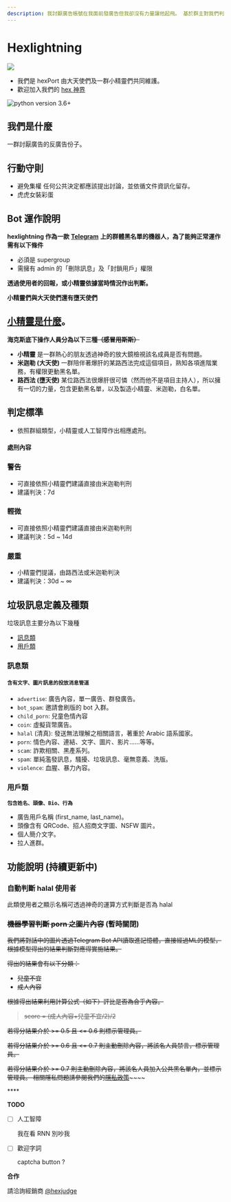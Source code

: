 ```yaml
---
description: 我討厭廣告帳號在我面前發廣告但我卻沒有力量讓他起飛。 基於群主對我們判斷的信任，並持續監督我們避免極權化。
---
```


# Hexlightning

![](https://dr.sudo.host/HRYESc+)

* 我們是 hexPort 由大天使們及一群小精靈們共同維護。
* 歡迎加入我們的 [hex 神界](https://t.me/hexuniverse)

![python version 3.6+](https://img.shields.io/badge/python-3.6%2B-blue.svg)

## **我們是什麼**

一群討厭廣告的反廣告份子。

## **行動守則**

* 避免集權 任何公共決定都應該提出討論，並依循文件資訊化留存。
* 虎虎女裝彩蛋

## **Bot 運作說明**

**hexlightning 作為一款** [**Telegram**](https://telegram.org) **上的群體黑名單的機器人，為了能夠正常運作需有以下條件**

* 必須是 supergroup
* 需擁有 admin 的「刪除訊息」及「封鎖用戶」權限

**透過使用者的回報，或小精靈依據當時情況作出判斷。**

**小精靈們與大天使們還有墮天使們**

## [小精靈是什麼](https://www.ptt.cc/bbs/Gossiping/M.1533196289.A.B6B.html)。

**海克斯底下操作人員分為以下三種**~~**（感冒用斯斯）**~~

* **小精靈** 是一群熱心的朋友透過神奇的放大鏡檢視該名成員是否有問題。
* **米迦勒 \(大天使\)** 一群陪伴著爆肝的某路西法完成這個項目，熟知各項進階業務，有權限更動黑名單。
* **路西法 \(墮天使\)** 某位路西法很爆肝很可憐（然而他不是項目主持人），所以擁有一切的力量，包含更動黑名單，以及製造小精靈、米迦勒，白名單。

## **判定標準**

* 依照群組類型，小精靈或人工智障作出相應處刑。

#### **處刑內容**

### **警告**

* 可直接依照小精靈們建議直接由米迦勒判刑
* 建議判決：7d

### **輕微**

* 可直接依照小精靈們建議直接由米迦勒判刑
* 建議判決：5d ~ 14d

### **嚴重**

* 小精靈們提議，由路西法或米迦勒判決
* 建議判決：30d ~ ∞

## **垃圾訊息定義及種類**

垃圾訊息主要分為以下幾種

* [訊息類]()
* [用戶類]()

### **訊息類**

#### **`含有文字、圖片訊息的投放消息管道`**

* `advertise`: 廣告內容，單一廣告、群發廣告。
* `bot_spam`: 邀請會刷版的 bot 入群。
* `child_porn`: 兒童色情內容
* `coin`: 虛擬貨幣廣告。
* `halal` \(清真\): 發送無法理解之相關語言，著重於 Arabic 語系國家。
* `porn`: 情色內容、連結、文字、圖片、影片……等等。
* `scam`: 詐欺相關、黑產系列。
* `spam`: 單純濫發訊息，騷擾、垃圾訊息、毫無意義、洗版。
* `violence`: 血腥、暴力內容。

### **用戶類**

**`包含姓名、頭像、Bio、行為`**

* 廣告用戶名稱 \(first\_name, last\_name\)。
* 頭像含有 QRCode、招人招商文字圖、NSFW 圖片。
* 個人簡介文字。
* 拉人進群。

## **功能說明 \(持續更新中\)**

### **自動判斷 halal 使用者**

此類使用者之顯示名稱可透過神奇的運算方式判斷是否為 halal

### ~~**機器學習判斷 porn 之圖片內容**~~ **\(暫時關閉\)**

~~我們將對話中的圖片透過Telegram Bot API讀取進記憶體，直接經過ML的模型，根據模型得出的結果判斷對應得實施結果。~~

~~得出的結果會有以下分類：~~

* ~~兒童不宜~~ 
* ~~成人內容~~

~~根據得出結果利用計算公式（如下）評比是否為合乎內容。~~

> ~~score = \(成人內容+兒童不宜/2\)/2~~

~~若得分結果介於 &gt;= 0.5 且 &lt;= 0.6 則標示管理員。~~

~~若得分結果介於 &gt;= 0.6 且 &lt;= 0.7 則主動刪除內容，將該名人員禁言，標示管理員。~~

~~若得分結果介於 &gt;= 0.7 則主動刪除內容，將該名人員加入公共黑名單內，並標示管理員。 相關隱私問題請參閱我們的~~[~~隱私政策~~](privacy-policy.md)~~~~

\*\*\*\*

**TODO**

* [ ] 人工智障

  我在看 RNN 別吵我

* [ ] 歡迎字詞

  captcha button ?

**合作**

請洽詢經銷商 [@hexjudge](https://t.me/hexjudge)

